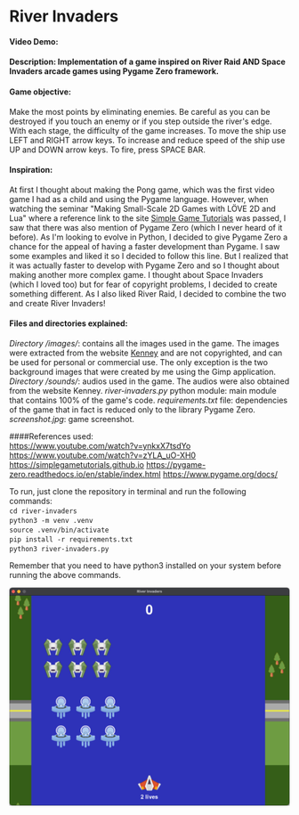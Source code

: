 # River Invaders
#### Video Demo:  <URL HERE>
#### Description: Implementation of a game inspired on River Raid AND Space Invaders arcade games using Pygame Zero framework.
  
#### Game objective:  
Make the most points by eliminating enemies.
Be careful as you can be destroyed if you touch an enemy or if you step outside the river's edge. 
With each stage, the difficulty of the game increases.
To move the ship use LEFT and RIGHT arrow keys.
To increase and reduce speed of the ship use UP and DOWN arrow keys.
To fire, press SPACE BAR.
  
#### Inspiration:  
At first I thought about making the Pong game, which was the first video game I had as a child and using the Pygame language. However, when watching the seminar "Making Small-Scale 2D Games with LÖVE 2D and Lua" where a reference link to the site [Simple Game Tutorials](https://simplegametutorials.github.io) was passed, I saw that there was also mention of Pygame Zero (which I never heard of it before). As I'm looking to evolve in Python, I decided to give Pygame Zero a chance for the appeal of having a faster development than Pygame. I saw some examples and liked it so I decided to follow this line.
But I realized that it was actually faster to develop with Pygame Zero and so I thought about making another more complex game. I thought about Space Invaders (which I loved too) but for fear of copyright problems, I decided to create something different. As I also liked River Raid, I decided to combine the two and create River Invaders!
  
#### Files and directories explained:  
*Directory /images/*: contains all the images used in the game. The images were extracted from the website [Kenney](https://kenney.nl/) and are not copyrighted, and can be used for personal or commercial use. The only exception is the two background images that were created by me using the Gimp application.
*Directory /sounds/*: audios used in the game. The audios were also obtained from the website Kenney.
*river-invaders.py* python module: main module that contains 100% of the game's code.
*requirements.txt* file: dependencies of the game that in fact is reduced only to the library Pygame Zero.
*screenshot.jpg*: game screenshot.
  
####References used:  
https://www.youtube.com/watch?v=ynkxX7tsdYo
https://www.youtube.com/watch?v=zYLA_uO-XH0
https://simplegametutorials.github.io
https://pygame-zero.readthedocs.io/en/stable/index.html
https://www.pygame.org/docs/
  
To run, just clone the repository in terminal and run the following commands:  
`cd river-invaders`  
`python3 -m venv .venv`  
`source .venv/bin/activate`  
`pip install -r requirements.txt`  
`python3 river-invaders.py`  
  
Remember that you need to have python3 installed on your system before running the above commands.  
    
![screenshot](screenshot.jpg)
